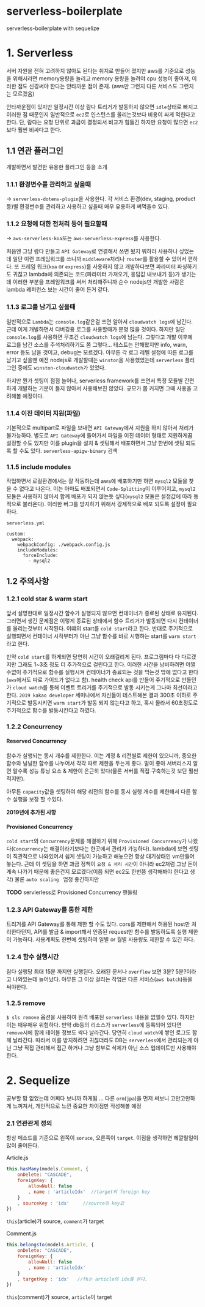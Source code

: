 # serverless-boilerplate

serverless-boilerplate with sequelize

# 1. Serverless

서버 자원을 전혀 고려하지 않아도 된다는 취지로 만들어 졌지만 aws를 기준으로 성능을 위해서라면 memory용량을 늘리고 memory 용량을 늘려야 cpu 성능이 좋아져, 이러한 점도 신경써야 한다는 안타까운 점이 존재.
(aws만 그런지 다른 서비스도 그런지는 모르겠음)

안타까운점이 있지만 일정시간 이상 람다 트리거가 발동하지 않으면 `idle`상태로 빠지고 이러한 점 때문인지 일반적으로 `ec2`로 인스턴스를 올리는것보다 비용이 싸게 먹힌다고 한다.
단, 람다는 요청 단위로 과금이 결정되서 비교가 힘들긴 하지만 요청이 많으면 `ec2`보다 훨씬 비싸다고 한다.

## 1.1 연관 플러그인
개발하면서 발견한 유용한 플러그인 등을 소개
### 1.1.1 환경변수를 관리하고 싶을때
-> `serverless-dotenv-plugin`을 사용한다.
    각 서비스 환경(dev, staging, product 등)별 환경변수를 관리하고 사용하고 싶을때 매우 유용하게 써먹을수 있다.

### 1.1.2 요청에 대한 전처리 등이 필요할때
-> `aws-serverless-koa`또는 `aws-serverless-express`를 사용한다.

처음엔 그냥 람다 만들고 `API Gateway`로 연결해서 쓰면 됬지 뭐하라 사용하나 싶었는데 일단 이런 프레임워크를 쓰니까 `middleware`처리나 `router`를 활용할 수 있어서 편하다. 또 프레임 워크(`koa` or `express`)를 사용하지 않고 개발하다보면 파라미터 파싱하기도 귀찮고 lambda에 의존되는 코드(파라미터 가져오기, 응답값 내보내기 등)가 생기는데 이러한 부분을 프레임워크를 써서 처리해주니까 순수 nodejs만 개발한 사람은 lambda 레퍼런스 보는 시간이 줄어 든거 같다.

### 1.1.3 로그를 남기고 싶을때
일반적으로 `Lambda`는 `console.log`같은걸 쓰면 알아서 `cloudwatch logs`에 남긴다. 근데 이게 개발하면서 디버깅용 로그를 사용할때가 분명 많을 것이다. 하지만 일단 `console.log`를 사용하면 무조건 `cloudwatch logs`에 남는다. 그렇다고 개발 이후에 로그를 남긴 소스를 주석처리하기도 쫌 그렇다... 테스트는 안해봤지만 info, warn, error 등도 남을 것이고, debug는 모르겠다. 아무튼 각 로그 레벨 설정에 따른 로그를 남기고 싶을땐 예전 nodejs로 개발할때는 `winston`을 사용했었는데 `serverless` 플러그인 중에도 `winston-cloudwatch`가 있었다.

하지만 뭔가 셋팅이 점점 늘어나, serverless framework를 쓰면서 특정 모듈별 간편하게 개발하는 기분이 들지 않아서 사용해보진 않았다. 규모가 쫌 커지면 그때 사용을 고려해볼 예정이다.

### 1.1.4 이진 데이터 지원(파일)
기본적으로 multipart로 파일을 보내면 `API Gateway`에서 지원을 하지 않아서 처리가 불가능하다. 별도로 `API Gateway`에 들어가서 파일을 이진 데이터 형태로 지원하게끔 설정할 수도 있지만 이를 plugin을 설치 & 셋팅해서 배포하면서 그냥 한번에 셋팅 되도록 할 수도 있다. `serverless-apigw-binary` 검색


### 1.1.5 include modules
작업하면서 로컬환경에서는 잘 작동하는데 aws에 배포하기만 하면 `mysql2` 모듈을 찾을 수 없다고 나온다. 이는 아마도 배포되면서 `Code-Splitting`이 이루어지고, `mysql2` 모듈은 사용하지 않아서 함께 배포가 되지 않는듯 싶다(`mysql2` 모듈은 설정값에 따라 동적으로 불러온다). 이러한 버그를 방지하기 위해서 강제적으로 배포 되도록 설정이 필요하다.

`serverless.yml`
```
custom:
  webpack:
    webpackConfig: ./webpack.config.js
    includeModules:
      forceInclude:
        - mysql2
```

## 1.2 주의사항

### 1.2.1 cold star & warm start
앞서 설명한대로 일정시간 함수가 실행되지 않으면 컨테이너가 종료된 상태로 유지된다. 그러면서 생긴 문제점은 이렇게 종료된 상태에서 함수 트리거가 발동되면 다시 컨테이너를 올리는것부터 시작된다. 이떄의 start를 `cold start`라고 한다. 반대로 주기적으로 실행되면서 컨테이너 시작부터가 아닌 그냥 함수를 바로 시행하는 start를 `warm start`라고 한다.

만약 `cold start`를 하게되면 당연히 시간이 오래걸리게 된다. 프로그램마다 다 다르겠지만 그래도 1~3초 정도 더 추가적으로 걸린다고 한다. 이러한 시간을 낭비하려면 어쩔수없이 주기적으로 함수를 실행시켜 컨테이너가 종료되는 것을 막는것 밖에 없다고 한다(`aws`에서도 따로 가이드가 없다고 함). health check api를 만들어 주기적으로 만들던가 `cloud watch`를 통해 이벤트 트리거를 주기적으로 발동 시키는게 그나마 최선이라고 한다. `2019 kakao developer` 세미나에서 자신들이 테스트해본 결과 300초 이하로 주기적으로 발동시키면 `warm start`가 발동 되지 않는다고 하고, 혹시 몰라서 60초정도로 주기적으로 함수를 발동시킨다고 하였다.

### 1.2.2 Concurrency

#### Reserved Concurrency
함수가 실행되는 동시 개수를 제한한다. 이는 계정 & 리전별로 제한이 있으니까, 중요한 함수와 널널한 함수를 나누어서 각각 따로 제한을 두는게 좋다. 말이 좋아 서버리스지 알면 알수록 성능 튜닝 요소 & 제한이 은근히 있다(물론 서버를 직접 구축하는것 보단 훨씬 적지만).

아무튼 `capacity`값을 셋팅하여 해당 리전의 함수를 동시 실행 개수를 제한해서 다른 함수 실행을 보장 할 수있다.

**2019년에 추가된 사항**

#### Provisioned Concurrency
`cold start`와 `Concurrency`문제를 해결하기 위해 `Provisioned Concurrency`가 나왔다(`Concurrency`는 해결이라기보다는 한곳에서 관리가 가능하다). lambda에 보면
셋팅이 직관적으로 나와있어서 쉽게 셋팅이 가능하고 해놓으면 항상 대기상태인 vm만들어 놓는다. 근데 이 셋팅을 하면 과금 정책이 `요청 & 처리 시간`이 아니라
ec2처럼 그냥 돈이 계속 나가기 때문에 좋은건지 모르겠다(이쯤 되면 ec2도 한번쯤 생각해봐야 한다고 생각) 물론 `auto scaling ` 엄청 좋긴하지만

**TODO**
servlerless로 Provisioned Concurrency 핸들링 

### 1.2.3 API Gateway를 통한 제한
트리거를 API Gateway를 통해 제한 할 수도 있다. cors를 제한해서 허용된 host만 처리한다던지, API를 발급 & import해서 인증된 request만 함수를 발동하도록 실행 제한이 가능하다.
사용계획도 한번에 셋팅하여 일별 or 월별 사용량도 제한할 수 있긴 하다.

### 1.2.4 함수 실행시간
람다 실행당 최대 15분 까지만 실행된다. 오래된 문서나 `overflow` 보면 3분? 5분?이라고 나와있는데 늘어났다. 아무튼 그 이상 걸리는 작업은 다른 서비스(`aws batch`)등을 써야한다.

### 1.2.5 remove

`$ sls remove` 옵션을 사용하여 원격 배포된 `serverless` 내용을 없앨수 있다. 하지만 이는 매우매우 위험하다. 만약 db등의 리소스가 `serverless`에 등록되어 있다면 `remove`시에 함께 테이블 정보도 싹다 날라간다. 당연히 `cloud watch`에 쌓인 로그도 함께 날라간다. 따라서 이를 방지하려면 귀찮더라도 DB는 `serverless`에서 관리되는게 아닌 그냥 직접 관리해서 접근 하거나 그냥 함부로 삭제가 아닌 소스 업데이트만 사용해야 한다.

# 2. Sequelize
공부할 맘 없었는데 어쩌다 보니까 하게됨 ... 다른 `orm`(`jpa`)을 먼저 써보니 고만고만하게 느껴져서, 개인적으로 느낀 중요한 차이점만 작성해볼 예정

### 2.1 연관관계 정의

항상 메소드를 기준으로 왼쪽이 `soruce`, 오른쪽이 `target`. 이점을 생각하면 헤깔릴일이 많이 줄어든다.

Article.js
```javascript
this.hasMany(models.Comment, {
    onDelete: "CASCADE",
    foreignKey: {
        allowNull: false
        , name : 'articleIdx'  //target의 foreign key
    }
    , sourceKey : 'idx'     //source의 key값
})
```
`this`(article)가 source, `comment`가 target

Comment.js
```javascript
this.belongsTo(models.Article, {
    onDelete: "CASCADE",
    foreignKey: {
        allowNull: false
        , name : 'articleIdx'
    }
    , targetKey : 'idx'   //fk는 article의 idx를 본다.
})
```

`this`(comment)가 source, `article`이 target